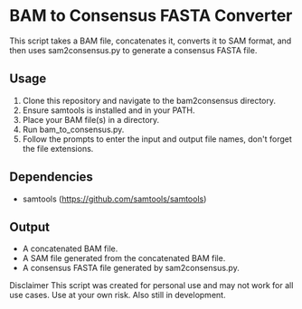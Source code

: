 # BAM to Consensus FASTA Converter
This script takes a BAM file, concatenates it, converts it to SAM format, and then uses sam2consensus.py to generate a consensus FASTA file.

## Usage
1. Clone this repository and navigate to the bam2consensus directory.
2. Ensure samtools is installed and in your PATH.
3. Place your BAM file(s) in a directory.
4. Run bam_to_consensus.py.
5. Follow the prompts to enter the input and output file names, don't forget the file extensions.

## Dependencies
* samtools (https://github.com/samtools/samtools)

## Output
* A concatenated BAM file.
* A SAM file generated from the concatenated BAM file.
* A consensus FASTA file generated by sam2consensus.py.

Disclaimer
This script was created for personal use and may not work for all use cases. Use at your own risk. Also still in development.

